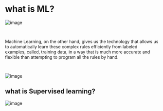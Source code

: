 # what is ML?

![image](https://github.com/user-attachments/assets/7256c78c-a4e8-483c-84c6-b5a296b1378b)

<br>

Machine Learning, on the other hand, gives us the technology that allows us to automatically learn these complex rules efficiently from labeled examples, called, training data, in a way that is much more accurate and flexible than attempting to program all the rules by hand.

<br>

![image](https://github.com/user-attachments/assets/d686727a-4345-4eef-a1f3-a40e56b7f4cd)


## what is Supervised learning?

![image](https://github.com/user-attachments/assets/7cd1c15f-4420-4f46-ab01-4d463ea1a201)


